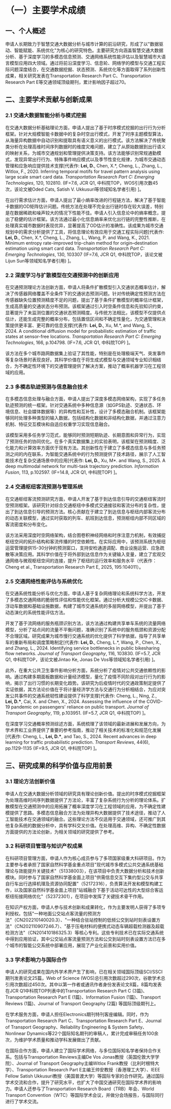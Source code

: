 # （一）主要学术成绩

## 一、个人概述

申请人长期致力于智慧交通大数据分析与城市计算的前沿研究，形成了以"数据驱动、智能赋能、系统优化"为核心的研究特色。主要研究方向涵盖智慧交通大数据分析、基于深度学习的多模态信息预测、交通网络系统性能评估以及智慧城市大语言模型应用四大领域。通过将前沿深度学习、信息轮、网络学的模型与交通工程实际问题深度结合，在交通数据挖掘、状态预测、系统优化等方面取得了系列创新性成果，相关研究发表在Transportation Research Part C、Transportation Research Part E等交通领域顶级期刊，累计影响因子超过70。

## 二、主要学术贡献与创新成果

### 2.1 交通大数据智能分析与模式挖掘

在交通大数据分析基础理论方面，申请人提出了基于时序模式挖掘的出行行为分析框架。针对大规模智能卡数据中的复杂时空出行模式，开发了时序主题模型算法，从海量异构数据中自动识别和提取具有语义意义的出行模式。该方法解决了传统聚类分析在处理高维时间序列数据时的维度灾难问题，建立了从原始数据到出行语义的映射关系，为城市交通规划和管理提供决策支持。该方法能够识别常规通勤模式，发现异常出行行为、特殊事件响应模式以及季节性变化规律，为城市交通动态管理和应急响应提供技术支撑[代表作: __Lei, D.__, Chen, X.*, Cheng, L., Zhang, L., Witlox, F., 2020. Inferring temporal motifs for travel pattern analysis using large scale smart card data. _Transportation Research Part C: Emerging Technologies_, 120, 102810. (IF=7.6, JCR Q1, 中科院TOP，WOS引用次数45次，该论文被Oded Cats, Satish V. Ukkusuri等领域知名学者引用) ]。

在出行需求估计方面，申请人提出了最小熵率改进的行程链方法，解决了基于智能卡数据的OD矩阵估计问题。传统方法在处理不完全出行链时存在较大误差，特别是在数据稀疏和噪声较大的情况下性能不佳。申请人引入信息论中的熵率概念，提出了稳健的估计框架。该方法通过最小化信息熵率来优化出行链的完整性推断，在处理真实城市数据时表现优异，显著提高了OD估计的准确性。该成果为城市交通规划中的需求分析提供了工具，将信息理论有效应用于交通工程实际问题[代表作: __Lei, D.__, Chen, X.*, Cheng, L., Zhang, L., Wang, P. and Wang, K., 2021. Minimum entropy rate-improved trip-chain method for origin–destination estimation using smart card data. _Transportation Research Part C: Emerging Technologies_, 130, 103307 (IF=7.6, JCR Q1, 中科院TOP，该论文被Lijun Sun等领域知名学者引用) ]。

### 2.2 深度学习与扩散模型在交通预测中的创新应用

在交通预测理论方法创新方面，申请人将条件扩散模型引入交通状态概率估计，解决了传感器网络覆盖不全条件下的交通状态预测问题。针对传统确定性预测方法在传感器缺失位置预测精度不足的问题，提出了基于条件扩散模型的概率估计框架，生成高质量的交通状态分布预测。该框架通过引入时空条件信息和先验知识约束，显著提升了未监测位置的交通状态预测精度。与传统方法相比，该模型不仅提供点估计，还能生成完整的概率分布，包括置信区间和不确定性量化，为交通管理和决策提供更丰富、更可靠的信息支撑[代表作: __Lei, D.__, Xu, M.*, and Wang, S., 2024. A conditional diffusion model for probabilistic estimation of traffic states at sensor-free locations. _Transportation Research Part C: Emerging Technologies_, 166, p.104798. (IF=7.6, JCR Q1, 中科院TOP) ]。

该方法在多个城市路网数据集上验证了其性能，特别是在处理极端天气、突发事件等复杂场景时表现良好。其科学价值在于将生成式模型与交通领域专业知识相结合，为不确定性环境下的交通管理提供了解决方案，推动了概率机器学习在工程领域的应用。

### 2.3 多模态轨迹预测与信息融合技术

在多模态信息处理与融合方面，申请人提出了深度多模态网络架构，实现了多任务轨迹预测的统一框架。针对交通系统中多种信息源（如GPS轨迹、交通状态、环境信息、社会媒体数据等）的异构性和互补性，设计了多模态融合机制。该框架能够同时处理多种类型的输入数据，包括结构化数据和非结构化数据，并通过注意力机制、特征交互模块和自适应权重学习实现信息融合。

该模型采用多任务学习范式，能够同时预测短期轨迹、长期意图和异常行为，实现了预测任务的协同优化。在多个真实数据集上的实验表明，该框架在预测精度、泛化能力和计算效率方面优于现有方法。其创新性在于建立了多模态信息与多任务预测之间的内在联系，为智能交通系统中的行为预测提供了技术路径，展示了人工智能技术在复杂交通场景中的应用[代表作: __Lei, D.__, Xu, M*. and Wang, S., 2025. A deep multimodal network for multi-task trajectory prediction. _Information Fusion_, 113, p.102597. (IF=14.8, JCR Q1, 中科院TOP) ]。

### 2.4 交通枢纽客流预测与管理系统

在交通枢纽客流预测研究方面，申请人开发了基于到达信息引导的交通枢纽客流时空预测框架。该研究针对综合交通枢纽中多模式交通接驳和客流分布的复杂性，提出了到达信息引导的预测方法。核心贡献在于建立了到达信息与枢纽内部客流分布的动态关联模型，通过实时获取的列车、航班到达信息，预测枢纽内部不同区域的客流密度和分布变化。

该方法采用深度时空网络架构，结合图卷积神经网络和时序注意力机制，有效捕捉枢纽空间的拓扑结构和客流传播的时空依赖性。在实际应用中，该预测系统为枢纽运营管理提供15-30分钟的预测窗口，支持安检通道调配、商业设施运营、应急疏散等决策应用。其科学价值在于将外部到达信息作为关键输入变量，建立了宏观交通网络与微观枢纽空间的连接，提升了枢纽的运行效率和服务水平（代表作：Cheng et al., Transportation Research Part E, 2025, 195:104011）。

### 2.5 交通网络性能评估与系统优化

在交通系统性能分析与优化方面，申请人基于复杂网络理论和系统科学方法，开发了多模态交通网络的脆弱性评估和性能优化框架。通过分析大规模公交IC卡数据、浮动车数据和基础设施数据，构建了城市交通系统的多层网络模型，并提出了基于动态演化的系统性能评估方法。

开发了基于流网络的服务瓶颈识别方法，该方法通过构建共享单车系统的流量网络模型，分析了站点间的流量不平衡问题，准确识别了系统中的服务瓶颈和资源分配不合理区域。研究成果为城市慢行交通系统的优化提供了科学依据，指导了共享单车的重新布局和调度策略制定[代表作: __Lei, D.__, Cheng, L.*, Wang, P., Chen, X., and Zhang, L., 2024. Identifying service bottlenecks in public bikesharing flow networks. _Journal of Transport Geography_, 116, 103830. (IF=5.7, JCR Q1, 中科院TOP，该论文被Jintao Ke, Jonas De Vos等领域知名学者引用) ]。

此外，在重大公共卫生事件影响分析方面，系统分析了疫情对公共交通依赖性的影响。通过构建多期面板数据和计量经济模型，量化了疫情不同阶段对出行行为的影响，揭示了出行习惯的长期变化趋势。该研究为后疫情时代的交通政策制定提供了实证依据，其方法论价值在于将计量经济学方法与交通行为分析相结合，为应对突发公共事件的交通系统韧性建设提供了科学支撑[代表作: Cheng, L., Ning, Z., __Lei, D.*__, Cai, X. and Chen, X., 2024. Assessing the influence of the COVID-19 pandemic on passengers' reliance on public transport. _Journal of Transport Geography_, 119, p.103951. (IF=5.7, JCR Q1, 中科院TOP) ]。

在深度学习交通概率预测综述方面，系统梳理了该领域的最新进展和发展方向，为学术界和工业界提供了重要的参考指南，推动了相关技术的标准化和规范化发展[代表作: Cheng, L., __Lei, D.*__, and Tao, S., 2024. Recent advances in deep learning for traffic probabilistic prediction. _Transport Reviews_, 44(6), pp.1129-1135 (IF=9.5, JCR Q1, 中科院TOP) ]。

## 三、研究成果的科学价值与应用前景

### 3.1 理论方法创新价值

申请人在交通大数据分析领域的研究具有理论创新价值。提出的时序模式挖掘框架为处理高维时间序列数据提供了方法论，丰富了复杂系统行为分析的理论体系。扩散模型在交通预测中的应用拓展了概率深度学习在工程领域的应用，为不确定性建模提供了思路。多模态信息融合方法为处理异构大数据提供了技术途径，推动了人工智能技术在交通领域的融合。这些理论方法不仅适用于交通领域，还可推广到其他复杂系统的数据分析中，具有学科交叉价值。在处理高维、异构、不确定性数据方面提供的方法论创新，为相关领域的研究提供了参考。

### 3.2 科研项目管理与知识产权成果

在科研项目管理方面，申请人作为核心成员参与了多项国家级重大科研项目。作为主要参与者承担了国家自然科学基金重点项目"现代城市多模式公共交通系统基础理论与效能提升关键技术"（51338003），在该项目中负责大数据分析和技术创新模块。同时参与了国家自然科学基金面上项目"供需信息交互下集约型公交与共享自行车出行选择机理及资源协同配置"（52172316），负责算法开发和模型构建工作，以及国家自然科学基金面上项目"站城融合下基于活动可达性的大型综合客运枢纽衔接网络优化"（52372301），在项目中发挥了关键技术骨干作用。

在知识产权方面，申请人参与技术创新和成果转化，作为主要发明人获得了多项专利授权。包括"一种地面公交站点客流量的预测方法"（CN202210140020.3）、"一种结合驻站控制的低频公交到站时刻表设置方法"（CN202110907246.7）、"基于压电材料的便携式动态车辆超载检测器及超载检测方法"（CN201410186325.3）等核心专利。这些专利技术已在实际交通系统中得到应用验证，其中公交站点客流量预测方法和公交到站时刻表设置方法已在多个城市的智能公交系统中部署应用，展现了产业化前景和实用价值。

### 3.3 学术影响力与国际合作

申请人的研究成果在国内外学术界产生了影响，已在相关领域国际顶级SCI/SSCI期刊发表论文25篇，Web of Science \(WOS\)总引用次数超过290次，谷歌学术总引用次数超过450次。其中以第一作者或通讯作者身份发表论文8篇，8篇均发表在JCR Q1中科院TOP列表中的Transportation Research Part C \(3篇\)、Transportation Research Part E \(1篇\)、Information Fusion \(1篇\)、Transport Reviews \(1篇\)、Journal of Transport Geography \(2篇\) 等国际顶级期刊上。

在学术服务方面，申请人担任Electronics期刊特刊客座编辑。同时，作为Transportation Research Part C、Transportation Research Part E、Journal of Transport Geography、Reliability Engineering & System Safety、Nonlinear Dynamics等22个国际知名期刊的审稿人，累计完成审稿任务100余次，为维护学术质量和推动学科发展做出了贡献。

在国际合作方面，申请人建立了国际学术网络，与多位国际知名学者保持合作关系。包括与Transportation Reviews主编De Vos Jonas教授（英国伦敦大学学院）、Journal of Transport Geography主编Witlox Frank教授（比利时根特大学）、Transportation Research Part E主编王帅安教授（香港理工大学）、IEEE Fellow Satish Ukkusuri教授（美国普渡大学）等国际专家的合作研究。通过国际学术交流和合作，提升了研究水平，也扩大了中国交通研究在国际学术界的影响力。申请人还参与了Transportation Research Board（TRB）年会、World Transport Convention（WTC）等国际学术会议，并做分会场报告，与国际同行进行了学术交流。